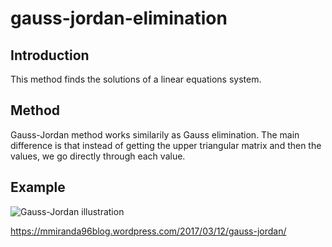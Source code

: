 # gauss-jordan-elimination

## Introduction

This method finds the solutions of a linear equations system.

## Method

Gauss-Jordan method works similarily as Gauss elimination. The main difference is that instead of getting the upper triangular matrix and then the values, we go directly through each value.

## Example

![Gauss-Jordan illustration](https://user-images.githubusercontent.com/22660678/166603494-ad60189a-3d84-4047-95bb-86802ade1346.png)

https://mmiranda96blog.wordpress.com/2017/03/12/gauss-jordan/
